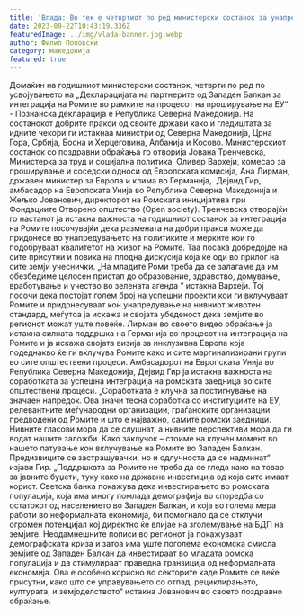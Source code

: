 ```yaml
---
title: 'Влада: Во тек е четвртиот по ред министерски состанок за унапредување на правата на Ромите - 22 СЕПТЕМВРИ 2023'
date: 2023-09-22T10:43:19.336Z
featuredImage: ../img/vlada-banner.jpg.webp
author: Филип Поповски
category: македонија
featured: true
---
```

Домаќин на годишниот министерски состанок, четврти по ред по усвојувањето на „Декларацијата на партнерите од Западен Балкан за интеграција на Ромите во рамките на процесот на проширување на ЕУ“ - Познанска декларација е Република Северна Македонија. На состанокот добрите пракси од своите држави како и гледиштата за идните чекори ги истакнаа министри од Северна Македонија, Црна Гора, Србија, Босна и Херцеговина, Албанија и Косово.
Министерскиот состанок со поздравни обраќања го отворија Јована Тренчевска, Министерка за труд и социјална политика, Оливер Вархеји, комесар за проширување и соседски односи од Европската комисија, Ана Лирман, државен министер за Европа и клима во Германија,  Дејвид Гир, амбасадор на Европската Унија во Република Северна Македонија и Жељко Јованович, директорот на Ромската иницијатива при Фондациите Отворено општество (Open society).
Тренчевска отворајќи го настанот ја истакна важноста на годишниот состанок за интеграција на Ромите посочувајќи дека размената на добри пракси може да придонесе во унапредувањето на политиките и мерките кои го подобруваат квалитетот на живот на Ромите. Таа посака добредојде на сите присутни и повика на плодна дискусија која ќе оди во прилог на сите земји учеснички.
„На младите Роми треба да се залагаме да им обезбедиме целосен пристап до образование, здравство, домување, вработување и учество во зелената агенда “ истакна Вархеји.
Тој посочи дека постојат голем број на успешни проекти кои ги вклучуваат Ромите и придонесуваат кон унапредување на нивниот животен стандард, меѓутоа ја искажа и својата убеденост дека земјите во регионот можат уште повеќе.
Лирман во своето видео обраќање ја истакна силната поддршка на Германија во процесот на интеграција на Ромите и ја искажа својата визија за инклузивна Европа која подеднакво ќе ги вклучува Ромите како и сите маргинализирани групи во сите општествени процеси.
Амбасадорот на Европската Унија во Република Северна Македонија, Дејвид Гир ја истакна важноста на соработката за успешна интеграција на ромската заедница во сите општествени процеси.
„Соработката е клучна за постигнување на значаен напредок. Ова значи тесна соработка со институциите на ЕУ, релевантните меѓународни организации, граѓанските организации предводени од Ромите и што е најважно, самите ромски заедници. Нивните гласови мора да се слушнат, а нивните перспективи мора да ги водат нашите заложби. Како заклучок – стоиме на клучен момент во нашето патување кон вклучување на Ромите во Западен Балкан. Предизвиците се застрашувачки, но и одлучноста да се надминат“ изјави Гир.
„Поддршката за Ромите не треба да се гледа како на товар за јавните буџети, туку како на државна инвестиција од која сите имаат корист. Светска банка покажува дека инвестирањето во ромската популација, која има многу помлада демографија во споредба со остатокот од населението во Западен Балкан, и која во голема мера работи во неформалната економија, би помогнало да се отклучи огромен потенцијал кој директно ќе влијае на зголемување на БДП на земјите. Неодамнешните пописи во регионот ја покажуваат демографската криза и затоа има уште поголема економска смисла земјите од Западен Балкан да инвестираат во младата ромска популација и да стимулираат праведна транзиција од неформалната економија. Ова е особено корисно во секторите каде Ромите се веќе присутни, како што се управувањето со отпад, рециклирањето, културата, и земјоделството“ истакна Јованович во своето поздравно обраќање.
